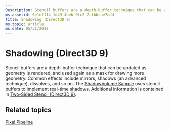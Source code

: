 ```yaml
---
Description: Stencil buffers are a depth-buffer technique that can be updated as geometry is rendered, and used again as a mask for drawing more geometry.
ms.assetid: 0e1ef114-1d49-4beb-9fc2-2cfbbcae7add
title: Shadowing (Direct3D 9)
ms.topic: article
ms.date: 05/31/2018
---
```


# Shadowing (Direct3D 9)

Stencil buffers are a depth-buffer technique that can be updated as geometry is rendered, and used again as a mask for drawing more geometry. Common effects include mirrors, shadows (an advanced technique), dissolves, and so on. The [ShadowVolume Sample](https://msdn.microsoft.com/en-us/library/Ee418792(v=VS.85).aspx) uses stencil buffers to implement real-time shadows. Additional information is contained in [Two-Sided Stencil (Direct3D 9)](two-sided-stencil.md).

## Related topics

<dl> <dt>

[Pixel Pipeline](pixel-pipeline.md)
</dt> </dl>

 

 



